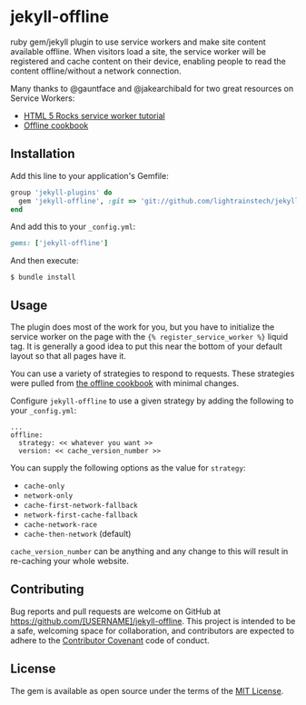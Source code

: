 # jekyll-offline

ruby gem/jekyll plugin to use service workers and make site content available offline. When visitors load a site, the service worker will be registered and cache content on their device, enabling people to read the content offline/without a network connection.

Many thanks to @gauntface and @jakearchibald for two great resources on Service Workers:

-   [HTML 5 Rocks service worker tutorial](http://www.html5rocks.com/en/tutorials/service-worker/introduction/)
-   [Offline cookbook](https://jakearchibald.com/2014/offline-cookbook)

## Installation

Add this line to your application's Gemfile:

```ruby
group 'jekyll-plugins' do
  gem 'jekyll-offline', :git => 'git://github.com/lightrainstech/jekyll-offline.git'
end
```

And add this to your `_config.yml`:

```ruby
gems: ['jekyll-offline']
```

And then execute:

    $ bundle install

## Usage

The plugin does most of the work for you, but you have to initialize the service worker on the page with the `{% register_service_worker %}` liquid tag. It is generally a good idea to put this near the bottom of your default layout so that all pages have it.

You can use a variety of strategies to respond to requests. These strategies were pulled from [the offline cookbook](https://jakearchibald.com/2014/offline-cookbook/#serving-suggestions-responding-to-requests) with minimal changes.

Configure `jekyll-offline` to use a given strategy by adding the following to your `_config.yml`:

```
...
offline:
  strategy: << whatever you want >>
  version: << cache_version_number >>
```

You can supply the following options as the value for `strategy`:

-   `cache-only`
-   `network-only`
-   `cache-first-network-fallback`
-   `network-first-cache-fallback`
-   `cache-network-race`
-   `cache-then-network` (default)

`cache_version_number` can be anything and any change to this will result in re-caching your whole website.

## Contributing

Bug reports and pull requests are welcome on GitHub at https://github.com/[USERNAME]/jekyll-offline. This project is intended to be a safe, welcoming space for collaboration, and contributors are expected to adhere to the [Contributor Covenant](contributor-covenant.org) code of conduct.

## License

The gem is available as open source under the terms of the [MIT License](http://opensource.org/licenses/MIT).
